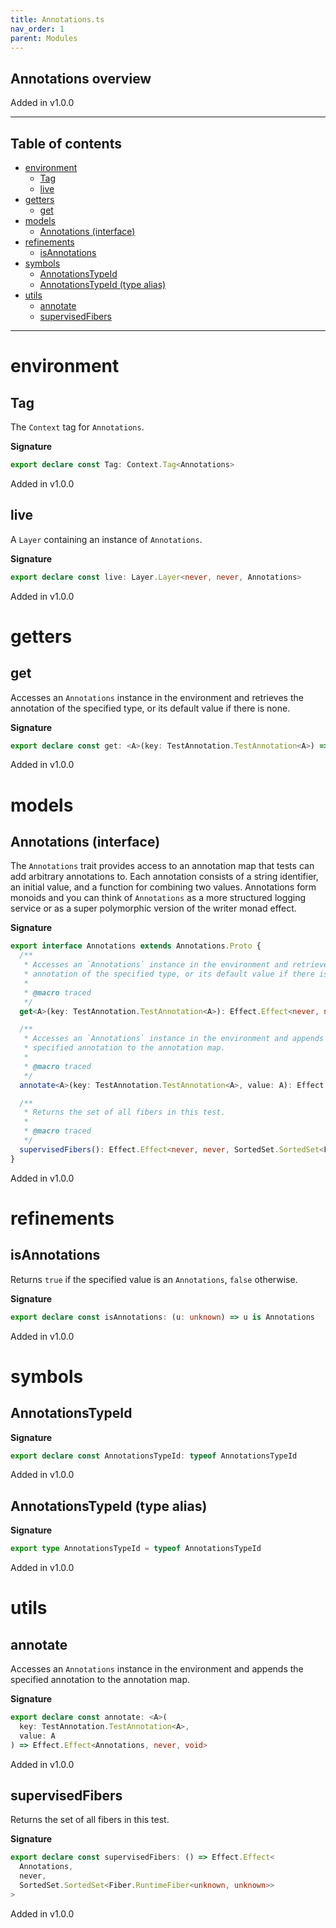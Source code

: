 ```yaml
---
title: Annotations.ts
nav_order: 1
parent: Modules
---
```


## Annotations overview

Added in v1.0.0

---

<h2 class="text-delta">Table of contents</h2>

- [environment](#environment)
  - [Tag](#tag)
  - [live](#live)
- [getters](#getters)
  - [get](#get)
- [models](#models)
  - [Annotations (interface)](#annotations-interface)
- [refinements](#refinements)
  - [isAnnotations](#isannotations)
- [symbols](#symbols)
  - [AnnotationsTypeId](#annotationstypeid)
  - [AnnotationsTypeId (type alias)](#annotationstypeid-type-alias)
- [utils](#utils)
  - [annotate](#annotate)
  - [supervisedFibers](#supervisedfibers)

---

# environment

## Tag

The `Context` tag for `Annotations`.

**Signature**

```ts
export declare const Tag: Context.Tag<Annotations>
```

Added in v1.0.0

## live

A `Layer` containing an instance of `Annotations`.

**Signature**

```ts
export declare const live: Layer.Layer<never, never, Annotations>
```

Added in v1.0.0

# getters

## get

Accesses an `Annotations` instance in the environment and retrieves the
annotation of the specified type, or its default value if there is none.

**Signature**

```ts
export declare const get: <A>(key: TestAnnotation.TestAnnotation<A>) => Effect.Effect<Annotations, never, A>
```

Added in v1.0.0

# models

## Annotations (interface)

The `Annotations` trait provides access to an annotation map that tests can
add arbitrary annotations to. Each annotation consists of a string
identifier, an initial value, and a function for combining two values.
Annotations form monoids and you can think of `Annotations` as a more
structured logging service or as a super polymorphic version of the writer
monad effect.

**Signature**

```ts
export interface Annotations extends Annotations.Proto {
  /**
   * Accesses an `Annotations` instance in the environment and retrieves the
   * annotation of the specified type, or its default value if there is none.
   *
   * @macro traced
   */
  get<A>(key: TestAnnotation.TestAnnotation<A>): Effect.Effect<never, never, A>

  /**
   * Accesses an `Annotations` instance in the environment and appends the
   * specified annotation to the annotation map.
   *
   * @macro traced
   */
  annotate<A>(key: TestAnnotation.TestAnnotation<A>, value: A): Effect.Effect<never, never, void>

  /**
   * Returns the set of all fibers in this test.
   *
   * @macro traced
   */
  supervisedFibers(): Effect.Effect<never, never, SortedSet.SortedSet<Fiber.RuntimeFiber<unknown, unknown>>>
}
```

Added in v1.0.0

# refinements

## isAnnotations

Returns `true` if the specified value is an `Annotations`, `false`
otherwise.

**Signature**

```ts
export declare const isAnnotations: (u: unknown) => u is Annotations
```

Added in v1.0.0

# symbols

## AnnotationsTypeId

**Signature**

```ts
export declare const AnnotationsTypeId: typeof AnnotationsTypeId
```

Added in v1.0.0

## AnnotationsTypeId (type alias)

**Signature**

```ts
export type AnnotationsTypeId = typeof AnnotationsTypeId
```

Added in v1.0.0

# utils

## annotate

Accesses an `Annotations` instance in the environment and appends the
specified annotation to the annotation map.

**Signature**

```ts
export declare const annotate: <A>(
  key: TestAnnotation.TestAnnotation<A>,
  value: A
) => Effect.Effect<Annotations, never, void>
```

Added in v1.0.0

## supervisedFibers

Returns the set of all fibers in this test.

**Signature**

```ts
export declare const supervisedFibers: () => Effect.Effect<
  Annotations,
  never,
  SortedSet.SortedSet<Fiber.RuntimeFiber<unknown, unknown>>
>
```

Added in v1.0.0
